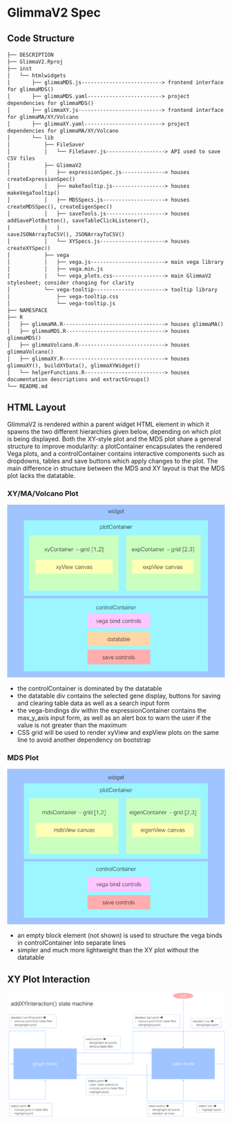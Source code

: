 # GlimmaV2 Spec
## Code Structure
```             
├── DESCRIPTION
├── GlimmaV2.Rproj
├── inst
│   └── htmlwidgets
│       ├── glimmaMDS.js--------------------------> frontend interface for glimmaMDS()
│       ├── glimmaMDS.yaml------------------------> project dependencies for glimmaMDS()
│       ├── glimmaXY.js---------------------------> frontend interface for glimmaMA/XY/Volcano
│       ├── glimmaXY.yaml-------------------------> project dependencies for glimmaMA/XY/Volcano
│       └── lib
│           ├── FileSaver
│           │   └── FileSaver.js-------------------> API used to save CSV files
│           ├── GlimmaV2
│           │   ├── expressionSpec.js--------------> houses createExpressionSpec()
│           │   ├── makeTooltip.js-----------------> houses makeVegaTooltip()
│           │   ├── MDSSpecs.js--------------------> houses createMDSSpec(), createEigenSpec()
│           │   ├── saveTools.js-------------------> houses addSavePlotButton(), saveTableClickListener(),
|           |   |                                       saveJSONArrayToCSV(), JSONArrayToCSV()
│           │   └── XYSpecs.js---------------------> houses createXYSpec()
│           ├── vega
│           │   ├── vega.js------------------------> main vega library
│           │   ├── vega.min.js
│           │   └── vega_plots.css-----------------> main GlimmaV2 stylesheet; consider changing for clarity
│           └── vega-tooltip-----------------------> tooltip library
│               ├── vega-tooltip.css
│               └── vega-tooltip.js
├── NAMESPACE
├── R
│   ├── glimmaMA.R---------------------------------> houses glimmaMA()
│   ├── glimmaMDS.R--------------------------------> houses glimmaMDS()
│   ├── glimmaVolcano.R----------------------------> houses glimmaVolcano()
│   ├── glimmaXY.R---------------------------------> houses glimmaXY(), buildXYData(), glimmaXYWidget()
│   └── helperFunctions.R--------------------------> houses documentation descriptions and extractGroups()
└── README.md
```
## HTML Layout
GlimmaV2 is rendered within a parent widget HTML element in which it spawns the two different hierarchies given below, depending on which plot is being displayed. Both the XY-style plot and the MDS plot share a general structure to improve modularity: a plotContainer encapsulates the rendered Vega plots, and a controlContainer contains interactive components such as dropdowns, tables and save buttons which apply changes to the plot. The main difference in structure between the MDS and XY layout is that the MDS plot lacks the datatable.

### XY/MA/Volcano Plot
![XY plot](xy_layout.png "MDS Plot")
- the controlContainer is dominated by the datatable
- the datatable div contains the selected gene display, buttons for saving and clearing table data as well as a search input form
- the vega-bindings div within the expressionContainer contains the max_y_axis input form, as well as an alert box to warn the user if the value is not greater than the maximum
- CSS grid will be used to render xyView and expView plots on the same line to avoid another dependency on bootstrap
### MDS Plot
![MDS plot](mds_layout.png "MDS Plot")
- an empty block element (not shown) is used to structure the vega binds in controlContainer into separate lines
- simpler and much more lightweight than the XY plot without the datatable

## XY Plot Interaction
![interaction](interaction_statemach.png)
